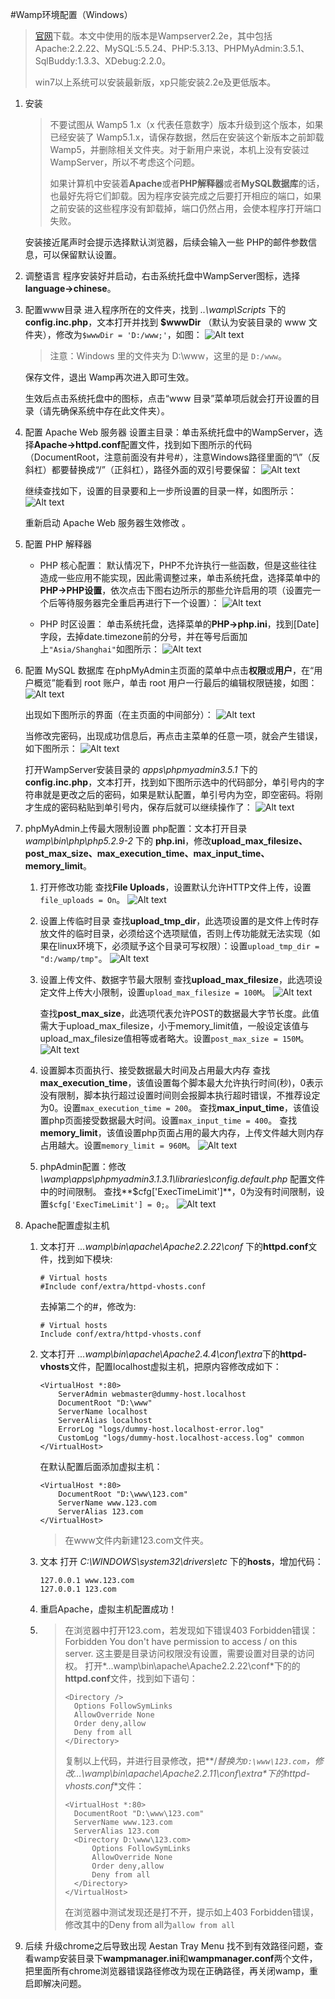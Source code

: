 #Wamp环境配置（Windows）

>[官网](http://www.wampserver.com)下载。本文中使用的版本是Wampserver2.2e，其中包括Apache:2.2.22、MySQL:5.5.24、PHP:5.3.13、PHPMyAdmin:3.5.1、SqlBuddy:1.3.3、XDebug:2.2.0。
>
>win7以上系统可以安装最新版，xp只能安装2.2e及更低版本。
	
1. 安装
	>不要试图从 Wamp5 1.x（x 代表任意数字）版本升级到这个版本，如果已经安装了 Wamp5.1.x，请保存数据，然后在安装这个新版本之前卸载 Wamp5，并删除相关文件夹。对于新用户来说，本机上没有安装过 WampServer，所以不考虑这个问题。
	>
	>如果计算机中安装着**Apache**或者**PHP解释器**或者**MySQL数据库**的话，也最好先将它们卸载。因为程序安装完成之后要打开相应的端口，如果之前安装的这些程序没有卸载掉，端口仍然占用，会使本程序打开端口失败。
	
	安装接近尾声时会提示选择默认浏览器，后续会输入一些 PHP的邮件参数信息，可以保留默认设置。
	
2. 调整语言
	程序安装好并启动，右击系统托盘中WampServer图标，选择**language->chinese**。
	
3. 配置www目录
	进入程序所在的文件夹，找到 *..\wamp\Scripts* 下的**config.inc.php**，文本打开并找到 **\$wwwDir** （默认为安装目录的 www 文件夹），修改为`$wwwDir = 'D:/www;'`，如图：
	![Alt text](./images/1.png)
	
	>注意：Windows 里的文件夹为 D:\www，这里的是 `D:/www`。
	
	保存文件，退出 Wamp再次进入即可生效。
	
	生效后点击系统托盘中的图标，点击“www 目录”菜单项后就会打开设置的目录（请先确保系统中存在此文件夹）。
	
4. 配置 Apache Web 服务器
	设置主目录：单击系统托盘中的WampServer，选择**Apache->httpd.conf**配置文件，找到如下图所示的代码（DocumentRoot，注意前面没有井号#），注意Windows路径里面的“\”（反斜杠）都要替换成“/”（正斜杠），路径外面的双引号要保留：
	![Alt text](./images/2.png)
	
	继续查找如下，设置的目录要和上一步所设置的目录一样，如图所示：
	![Alt text](./images/3.png)	
	
	重新启动 Apache Web 服务器生效修改 。
	
5. 配置 PHP 解释器
	- PHP 核心配置：
		默认情况下，PHP不允许执行一些函数，但是这些往往造成一些应用不能实现，因此需调整过来，单击系统托盘，选择菜单中的 **PHP->PHP设置**，依次点击下图右边所示的那些允许启用的项（设置完一个后等待服务器完全重启再进行下一个设置）：
		![Alt text](./images/4.png)
		
	- PHP 时区设置：
		单击系统托盘，选择菜单的**PHP->php.ini**，找到[Date]字段，去掉date.timezone前的分号，并在等号后面加上`"Asia/Shanghai"`如图所示：
		![Alt text](./images/5.png)

6. 配置 MySQL 数据库
	在phpMyAdmin主页面的菜单中点击**权限**或**用户**，在“用户概览”能看到 root 账户，单击 root 用户一行最后的编辑权限链接，如图：
	![Alt text](./images/6.png)

	出现如下图所示的界面（在主页面的中间部分）：
	![Alt text](./images/7.png)
	
	当修改完密码，出现成功信息后，再点击主菜单的任意一项，就会产生错误，如下图所示：
	![Alt text](./images/8.png)
	
	打开WampServer安装目录的 *apps\phpmyadmin3.5.1* 下的**config.inc.php**，文本打开，找到如下图所示选中的代码部分，单引号内的字符串就是更改之后的密码，如果是默认配置，单引号内为空，即空密码。将刚才生成的密码粘贴到单引号内，保存后就可以继续操作了：
	![Alt text](./images/9.png)
	
7. phpMyAdmin上传最大限制设置
	php配置：文本打开目录 *wamp\bin\php\php5.2.9-2* 下的 **php.ini**，修改**upload_max_filesize、post_max_size、max_execution_time、max_input_time、memory_limit**。
	1. 打开修改功能
		查找**File Uploads**，设置默认允许HTTP文件上传，设置`file_uploads = On`。
		![Alt text](./images/10.png)

	2. 设置上传临时目录
		查找**upload_tmp_dir**，此选项设置的是文件上传时存放文件的临时目录，必须给这个选项赋值，否则上传功能就无法实现（如果在linux环境下，必须赋予这个目录可写权限）：设置`upload_tmp_dir = "d:/wamp/tmp"`。
		![Alt text](./images/11.png)

	3. 设置上传文件、数据字节最大限制
		查找**upload_max_filesize**，此选项设定文件上传大小限制，设置`upload_max_filesize = 100M`。
		![Alt text](./images/12.png)

		查找**post_max_size**，此选项代表允许POST的数据最大字节长度。此值需大于upload_max_filesize，小于memory_limit值，一般设定该值与upload_max_filesize值相等或者略大。设置`post_max_size = 150M`。
		![Alt text](./images/13.png)

	4. 设置脚本页面执行、接受数据最大时间及占用最大内存
		查找**max_execution_time**，该值设置每个脚本最大允许执行时间(秒)，0表示没有限制，脚本执行超过设置时间则会报脚本执行超时错误，不推荐设定为0。设置`max_execution_time = 200`。
		查找**max_input_time**，该值设置php页面接受数据最大时间。设置`max_input_time = 400`。
		查找**memory_limit**，该值设置php页面占用的最大内存，上传文件越大则内存占用越大。设置`memory_limit = 960M`。
		![Alt text](./images/14.png)

	5. phpAdmin配置：修改 *\wamp\apps\phpmyadmin3.1.3.1\libraries\config.default.php* 配置文件中的时间限制。
		查找**\$cfg['ExecTimeLimit']**，0为没有时间限制，设置`$cfg['ExecTimeLimit'] = 0;`。
		![Alt text](./images/15.png)

8. Apache配置虚拟主机
	1. 文本打开 *...wamp\bin\apache\Apache2.2.22\conf* 下的**httpd.conf**文件，找到如下模块:
		```
		# Virtual hosts
		#Include conf/extra/httpd-vhosts.conf
		```
		
		去掉第二个的#，修改为:
		```
		# Virtual hosts
		Include conf/extra/httpd-vhosts.conf
		```
		
	2. 文本打开 *...wamp\bin\apache\Apache2.4.4\conf\extra*下的**httpd-vhosts**文件，配置localhost虚拟主机，把原内容修改成如下：
		```
		<VirtualHost *:80>
			ServerAdmin webmaster@dummy-host.localhost
			DocumentRoot "D:\www"
			ServerName localhost
			ServerAlias localhost
			ErrorLog "logs/dummy-host.localhost-error.log"
			CustomLog "logs/dummy-host.localhost-access.log" common
		</VirtualHost>
		```
		 
		在默认配置后面添加虚拟主机：
		```
		<VirtualHost *:80>
			DocumentRoot "D:\www\123.com" 
			ServerName www.123.com
			ServerAlias 123.com
		</VirtualHost>   
		```
		
		>在www文件内新建123.com文件夹。
		
	3. 文本	打开 *C:\WINDOWS\system32\drivers\etc* 下的**hosts**，增加代码：
		```
		127.0.0.1 www.123.com
		127.0.0.1 123.com
		```
	4. 重启Apache，虚拟主机配置成功！

	5. 
		>在浏览器中打开123.com，若发现如下错误403 Forbidden错误：
		>Forbidden
		>You don't have permission to access / on this server.
		>这主要是目录访问权限没有设置，需要设置对目录的访问权。
		>打开*...wamp\bin\apache\Apache2.2.22\conf*下的的**httpd.conf**文件，找到如下语句：
		>```
		><Directory />
		>   Options FollowSymLinks
		>   AllowOverride None
		>   Order deny,allow
		>   Deny from all
		></Directory>
		>```
		>复制以上代码，并进行目录修改，把**/**替换为`D:\www\123.com`，修改*...\wamp\bin\apache\Apache2.2.11\conf\extra*下的**httpd-vhosts.conf**文件：
		>```
		><VirtualHost *:80>
		>   DocumentRoot "D:\www\123.com" 
		>   ServerName www.123.com
		>   ServerAlias 123.com
		>   <Directory D:\www\123.com>
		>       Options FollowSymLinks
		>       AllowOverride None
		>       Order deny,allow
		>       Deny from all
		>   </Directory>
		></VirtualHost>
		>```
		>在浏览器中测试发现还是打不开，提示如上403 Forbidden错误，修改其中的Deny from all为`allow from all`

9. 后续
	升级chrome之后导致出现 Aestan Tray Menu 找不到有效路径问题，查看wamp安装目录下**wampmanager.ini**和**wampmanager.conf**两个文件，把里面所有chrome浏览器错误路径修改为现在正确路径，再关闭wamp，重启即解决问题。
